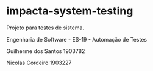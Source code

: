 # impacta-system-testing
Projeto para testes de sistema.

Engenharia de Software - ES-19 - Automação de Testes

Guilherme dos Santos 1903782

Nicolas Cordeiro 1903227
